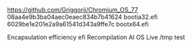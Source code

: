 https://github.com/Griggorii/Chromium_OS_77
08aa4e9b3ba04aec0eaec834b7b41624  bootia32.efi
6029be1e201e2a9a61541d343a9ffe7c  bootx64.efi

Encapsulation efficiency efi Recompilation AI OS Live /tmp test

